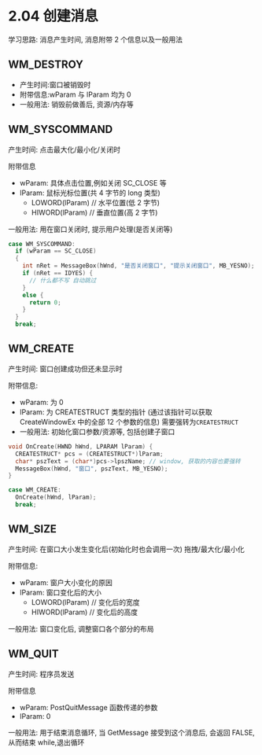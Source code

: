 # 2.04 创建消息

学习思路: 消息产生时间, 消息附带 2 个信息以及一般用法

## WM_DESTROY

- 产生时间:窗口被销毁时
- 附带信息:wParam 与 lParam 均为 0
- 一般用法: 销毁前做善后, 资源/内存等

## WM_SYSCOMMAND

产生时间: 点击最大化/最小化/关闭时

附带信息

- wParam: 具体点击位置,例如关闭 SC_CLOSE 等
- lParam: 鼠标光标位置(共 4 字节的 long 类型)
  - LOWORD(lParam) // 水平位置(低 2 字节)
  - HIWORD(lParam) // 垂直位置(高 2 字节)

一般用法: 用在窗口关闭时, 提示用户处理(是否关闭等)

```cpp
case WM_SYSCOMMAND:
  if (wParam == SC_CLOSE)
  {
    int nRet = MessageBox(hWnd, "是否关闭窗口", "提示关闭窗口", MB_YESNO);
    if (nRet == IDYES) {
      // 什么都不写 自动跳过
    }
    else {
      return 0;
    }
  }
  break;
```

## WM_CREATE

产生时间: 窗口创建成功但还未显示时

附带信息:

- wParam: 为 0
- lParam: 为 CREATESTRUCT 类型的指针 (通过该指针可以获取 CreateWindowEx 中的全部 12 个参数的信息) 需要强转为`CREATESTRUCT`
- 一般用法: 初始化窗口参数/资源等, 包括创建子窗口

```cpp
void OnCreate(HWND hWnd, LPARAM lParam) {
  CREATESTRUCT* pcs = (CREATESTRUCT*)lParam;
  char* pszText = (char*)pcs->lpszName; // window, 获取的内容也要强转
  MessageBox(hWnd, "窗口", pszText, MB_YESNO);
}

case WM_CREATE:
  OnCreate(hWnd, lParam);
  break;
```

## WM_SIZE

产生时间: 在窗口大小发生变化后(初始化时也会调用一次) 拖拽/最大化/最小化

附带信息:

- wParam: 窗户大小变化的原因
- lParam: 窗口变化后的大小
  - LOWORD(lParam) // 变化后的宽度
  - HIWORD(lParam) // 变化后的高度

一般用法: 窗口变化后, 调整窗口各个部分的布局

## WM_QUIT

产生时间: 程序员发送

附带信息

- wParam: PostQuitMessage 函数传递的参数
- lParam: 0

一般用法: 用于结束消息循环, 当 GetMessage 接受到这个消息后, 会返回 FALSE, 从而结束 while,退出循环
